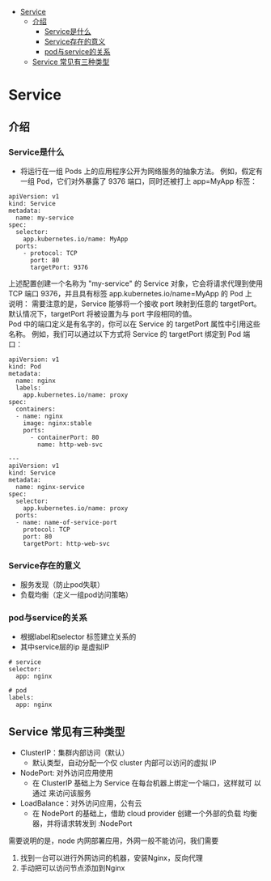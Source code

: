
- [Service](#service)
  - [介绍](#介绍)
    - [Service是什么](#service是什么)
    - [Service存在的意义](#service存在的意义)
    - [pod与service的关系](#pod与service的关系)
  - [Service 常见有三种类型](#service-常见有三种类型)

# Service

## 介绍
### Service是什么  
* 将运行在一组 Pods 上的应用程序公开为网络服务的抽象方法。
例如，假定有一组 Pod，它们对外暴露了 9376 端口，同时还被打上 app=MyApp 标签：
```
apiVersion: v1
kind: Service
metadata:
  name: my-service
spec:
  selector:
    app.kubernetes.io/name: MyApp
  ports:
    - protocol: TCP
      port: 80
      targetPort: 9376
```
上述配置创建一个名称为 "my-service" 的 Service 对象，它会将请求代理到使用 TCP 端口 9376，并且具有标签 app.kubernetes.io/name=MyApp 的 Pod 上    
说明： 需要注意的是，Service 能够将一个接收 port 映射到任意的 targetPort。 默认情况下，targetPort 将被设置为与 port 字段相同的值。  
Pod 中的端口定义是有名字的，你可以在 Service 的 targetPort 属性中引用这些名称。 例如，我们可以通过以下方式将 Service 的 targetPort 绑定到 Pod 端口：
```
apiVersion: v1
kind: Pod
metadata:
  name: nginx
  labels:
    app.kubernetes.io/name: proxy
spec:
  containers:
  - name: nginx
    image: nginx:stable
    ports:
      - containerPort: 80
        name: http-web-svc

---
apiVersion: v1
kind: Service
metadata:
  name: nginx-service
spec:
  selector:
    app.kubernetes.io/name: proxy
  ports:
  - name: name-of-service-port
    protocol: TCP
    port: 80
    targetPort: http-web-svc
```
### Service存在的意义
* 服务发现（防止pod失联）
* 负载均衡（定义一组pod访问策略）

### pod与service的关系
* 根据label和selector 标签建立关系的
* 其中service层的ip 是虚拟IP
```
# service
selector: 
  app: nginx

# pod
labels:
  app: nginx
```
## Service 常见有三种类型

* ClusterIP：集群内部访问（默认）
  * 默认类型，自动分配一个仅 cluster 内部可以访问的虚拟 IP
* NodePort:  对外访问应用使用
  * 在 ClusterIP 基础上为 Service 在每台机器上绑定一个端口，这样就可 以通过 来访问该服务 
* LoadBalance：对外访问应用，公有云
  * 在 NodePort 的基础上，借助 cloud provider 创建一个外部的负载 均衡器，并将请求转发到 <NodeIP>:NodePort    

需要说明的是，node 内网部署应用，外网一般不能访问，我们需要
1. 找到一台可以进行外网访问的机器，安装Nginx，反向代理
2. 手动把可以访问节点添加到Nginx




